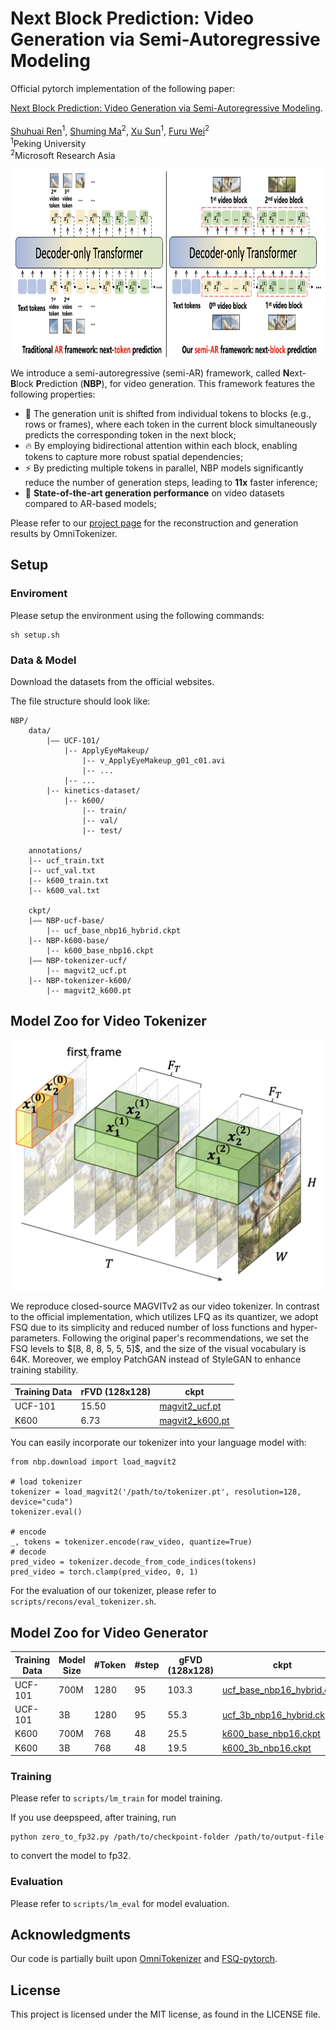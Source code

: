 # Next Block Prediction: Video Generation via Semi-Autoregressive Modeling

Official pytorch implementation of the following paper:
<p align="left"> 
<a href="https://arxiv.org/">Next Block Prediction: Video Generation via Semi-Autoregressive Modeling</a>.
<br>
<br>
<a href="https://renshuhuai-andy.github.io/">Shuhuai Ren</a><sup>1</sup>, <a href="https://www.microsoft.com/en-us/research/people/shumma/">Shuming Ma</a><sup>2</sup>, <a href="https://xusun26.github.io/">Xu Sun</a><sup>1</sup>, <a href="https://thegenerality.com/">Furu Wei</a><sup>2</sup>
<br>
<sup>1</sup>Peking University <br>
<sup>2</sup>Microsoft Research Asia
</p>

<p align="left">
    <img src=assets/framework.png width="852" height="300" />
</p>


We introduce a semi-autoregressive (semi-AR) framework, called **N**ext-**B**lock **P**rediction (**NBP**), for video generation. 
This framework features the following properties:

- 🚀 The generation unit is shifted from individual tokens to blocks (e.g., rows or frames), where each token in the current block simultaneously predicts the corresponding token in the next block;
- 🔥 By employing bidirectional attention within each block, enabling tokens to capture more robust spatial dependencies;
- ⚡ By predicting multiple tokens in parallel, NBP models significantly reduce the number of generation steps, leading to **11x** faster inference; 
- 🥇 **State-of-the-art generation performance** on video datasets compared to AR-based models;

Please refer to our [project page](https://RenShuhuai-Andy.github.io/NBP-project/) for the reconstruction and generation results by OmniTokenizer.

## Setup

### Enviroment
Please setup the environment using the following commands:

```
sh setup.sh
```

### Data & Model
Download the datasets from the official websites. 

The file structure should look like:

```
NBP/
    data/
        |–– UCF-101/
            |-- ApplyEyeMakeup/
                |-- v_ApplyEyeMakeup_g01_c01.avi
                |-- ...
            |-- ...
        |-- kinetics-dataset/
            |-- k600/
                |-- train/
                |-- val/
                |-- test/
    
    annotations/
    |-- ucf_train.txt
    |-- ucf_val.txt
    |-- k600_train.txt
    |-- k600_val.txt

    ckpt/
    |–– NBP-ucf-base/
        |-- ucf_base_nbp16_hybrid.ckpt
    |-- NBP-k600-base/
        |-- k600_base_nbp16.ckpt
    |–– NBP-tokenizer-ucf/
        |-- magvit2_ucf.pt
    |-- NBP-tokenizer-k600/
        |-- magvit2_k600.pt
```

## Model Zoo for Video Tokenizer
<p align="left">
    <img src=assets/tokenizer.png width="700" height="400" />
</p>
We reproduce closed-source MAGVITv2 as our video tokenizer. In contrast to the official implementation, which utilizes LFQ as its quantizer, we adopt FSQ due to its simplicity and reduced number of loss functions and hyper-parameters. Following the original paper's recommendations, we set the FSQ levels to $[8, 8, 8, 5, 5, 5]$, and the size of the visual vocabulary is 64K. 
Moreover, we employ PatchGAN instead of StyleGAN to enhance training stability.

 |  Training Data  | rFVD (128x128) | ckpt | 
 | ---------- | ----------- | ----------- | 
 | UCF-101 | 15.50 | [magvit2_ucf.pt](https://huggingface.co/ShuhuaiRen/NBP-tokenizer-ucf) |
 | K600 | 6.73 | [magvit2_k600.pt](https://huggingface.co/ShuhuaiRen/NBP-tokenizer-k600) | 

You can easily incorporate our tokenizer into your language model with:
```
from nbp.download import load_magvit2

# load tokenizer
tokenizer = load_magvit2('/path/to/tokenizer.pt', resolution=128, device="cuda")
tokenizer.eval()

# encode
_, tokens = tokenizer.encode(raw_video, quantize=True)
# decode
pred_video = tokenizer.decode_from_code_indices(tokens)
pred_video = torch.clamp(pred_video, 0, 1)
```

For the evaluation of our tokenizer, please refer to ```scripts/recons/eval_tokenizer.sh```.


## Model Zoo for Video Generator

|  Training Data  | Model Size | #Token | #step | gFVD (128x128) | ckpt | 
| ---------- | ----------- | ----------- | ----------- | ----------- | ----------- | 
| UCF-101 | 700M | 1280 | 95 | 103.3 | [ucf_base_nbp16_hybrid.ckpt](https://huggingface.co/ShuhuaiRen/NBP-ucf-base) |
| UCF-101 | 3B | 1280 | 95 | 55.3 | [ucf_3b_nbp16_hybrid.ckpt](https://huggingface.co/ShuhuaiRen/NBP-ucf-3b) |
| K600 | 700M | 768 | 48 | 25.5 | [k600_base_nbp16.ckpt](https://huggingface.co/ShuhuaiRen/NBP-k600-base) | 
| K600 | 3B | 768 | 48 | 19.5 | [k600_3b_nbp16.ckpt](https://huggingface.co/ShuhuaiRen/NBP-k600-3b) | 

### Training
Please refer to ```scripts/lm_train``` for model training. 

If you use deepspeed, after training, run
```
python zero_to_fp32.py /path/to/checkpoint-folder /path/to/output-file
```
to convert the model to fp32.

### Evaluation
Please refer to ```scripts/lm_eval``` for model evaluation. 

## Acknowledgments
Our code is partially built upon [OmniTokenizer](https://github.com/FoundationVision/OmniTokenizer) and
[FSQ-pytorch](https://github.com/duchenzhuang/FSQ-pytorch). 


## License

This project is licensed under the MIT license, as found in the LICENSE file.
